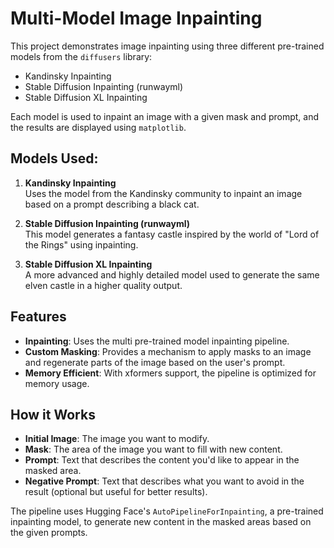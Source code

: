 # Multi-Model Image Inpainting

This project demonstrates image inpainting using three different pre-trained models from the `diffusers` library: 
- Kandinsky Inpainting
- Stable Diffusion Inpainting (runwayml)
- Stable Diffusion XL Inpainting

Each model is used to inpaint an image with a given mask and prompt, and the results are displayed using `matplotlib`.

## Models Used:

1. **Kandinsky Inpainting**  
   Uses the model from the Kandinsky community to inpaint an image based on a prompt describing a black cat.
   
2. **Stable Diffusion Inpainting (runwayml)**  
   This model generates a fantasy castle inspired by the world of "Lord of the Rings" using inpainting.
   
3. **Stable Diffusion XL Inpainting**  
   A more advanced and highly detailed model used to generate the same elven castle in a higher quality output.

## Features
- **Inpainting**: Uses the multi pre-trained model inpainting pipeline.
- **Custom Masking**: Provides a mechanism to apply masks to an image and regenerate parts of the image based on the user's prompt.
- **Memory Efficient**: With xformers support, the pipeline is optimized for memory usage.

## How it Works

- **Initial Image**: The image you want to modify.
- **Mask**: The area of the image you want to fill with new content.
- **Prompt**: Text that describes the content you'd like to appear in the masked area.
- **Negative Prompt**: Text that describes what you want to avoid in the result (optional but useful for better results).

The pipeline uses Hugging Face's `AutoPipelineForInpainting`, a pre-trained inpainting model, to generate new content in the masked areas based on the given prompts.
